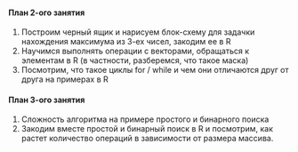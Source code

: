 #### План 2-ого занятия

1. Построим черный ящик и нарисуем блок-схему для задачки нахождения максимума из 3-ех чисел, закодим ее в R
2. Научимся выполнять операции с векторами, обращаться к элементам в R (в частности, разберемся, что такое маска)
3. Посмотрим, что такое циклы for / while и чем они отличаются друг от друга на примерах в R

#### План 3-ого занятия

1. Сложность алгоритма на примере простого и бинарного поиска
2. Закодим вместе простой и бинарный поиск в R и посмотрим, как растет количество операций в зависимости от размера массива.
